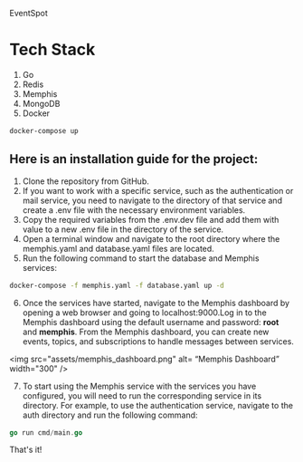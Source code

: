 EventSpot

# Tech Stack
1. Go
2. Redis
3. Memphis
4. MongoDB
5. Docker

```bash
docker-compose up 
```

## Here is an installation guide for the project:
1. Clone the repository from GitHub.
2. If you want to work with a specific service, such as the authentication or mail service, you need to navigate to the directory of that service and create a .env file with the necessary environment variables.
3. Copy the required variables from the .env.dev file and add them with value to a new .env file in the directory of the service.
4. Open a terminal window and navigate to the root directory where the memphis.yaml and database.yaml files are located.
5. Run the following command to start the database and Memphis services:
```bash
docker-compose -f memphis.yaml -f database.yaml up -d
```
6. Once the services have started, navigate to the Memphis dashboard by opening a web browser and going to localhost:9000.Log in to the Memphis dashboard using the default username and password: **root** and **memphis**.
From the Memphis dashboard, you can create new events, topics, and subscriptions to handle messages between services.

<img src="assets/memphis_dashboard.png" alt= “Memphis Dashboard” width="300" />

7. To start using the Memphis service with the services you have configured, you will need to run the corresponding service in its directory. For example, to use the authentication service, navigate to the auth directory and run the following command:
```go
go run cmd/main.go
```
That's it! 